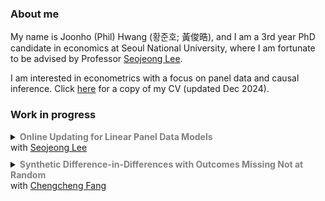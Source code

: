 ### About me

My name is Joonho (Phil) Hwang (황준호; 黃俊晧), and I am a 3rd year PhD candidate in economics at Seoul National University, where I am fortunate to be advised by Professor [Seojeong Lee](https://sites.google.com/site/misspecifiedjay/). 

I am interested in econometrics with a focus on panel data and causal inference. Click [here](https://drive.google.com/file/d/1D1kX0qi5IJsP2ikEBsCDgj1oTDCIpTzR/view?usp=sharing) for a copy of my CV (updated Dec 2024).

### Work in progress

<details>
<summary markdown='span'>
  <span style="font-weight: bold; color: gray;">
    Online Updating for Linear Panel Data Models
  </span>
  <br> with <a href="https://sites.google.com/site/misspecifiedjay/">Seojeong Lee</a><br /> 
</summary>

<span style="font-size: 95%; margin-top: 20px; display: block; text-align: justify;">
  <em>Abstract</em>: In this article, we address online estimation methods for widely used linear fixed effects models in panel data. Online estimation involves estimation procedures where data arrives sequentially, without requiring access to the historical dataset. Given the potential size of the dataset or data confidentiality constraints, researchers may be unable to store and access the entire dataset locally. We propose a memory-efficient online updating procedure for fixed effects estimators in panel data. Since panel data includes two dimensions, expansion may occur in either: (1) new individuals with time observations or (2) new time periods for an existing individual. For each scenario, we demonstrate how to estimate regression coefficients and variance while ensuring memory efficiency.
</span>

</details>

<div style="margin: 10px 0;"></div> <!-- 간격 조정 -->

<details>
<summary markdown='span'>
  <span style="font-weight: bold; color: gray;">
    Synthetic Difference-in-Differences with Outcomes Missing Not at Random
  </span>
  <br> with <a href="https://www.econ.uni-bonn.de/en/department/doctoral-students/chencheng-fang">Chengcheng Fang</a><br /> 
</summary>

<span style="font-size: 95%; margin-top: 20px; display: block; text-align: justify;">
  <em>Abstract</em>: TBD
</span>

</details>
